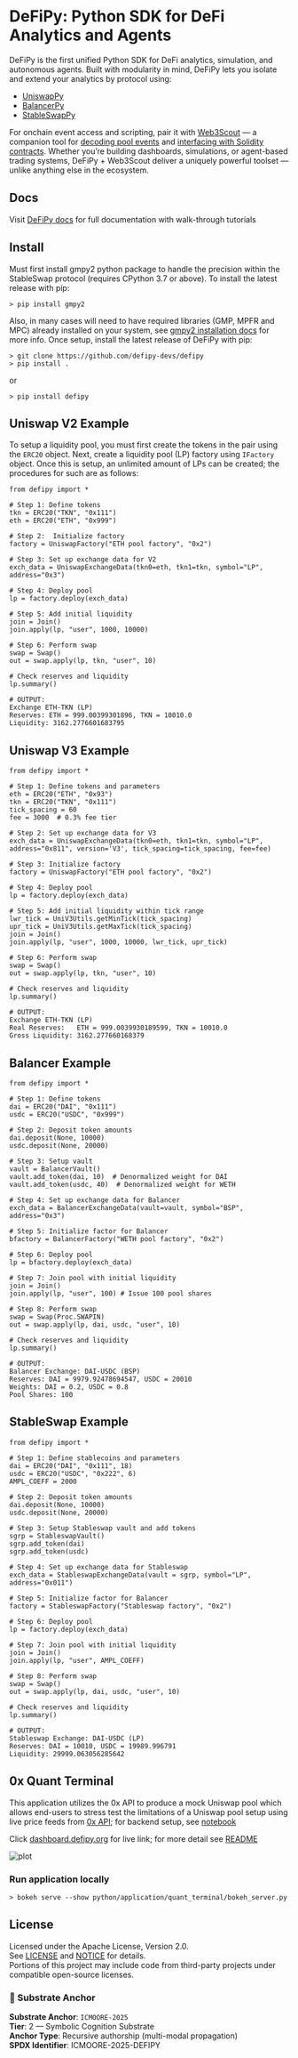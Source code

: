 # DeFiPy: Python SDK for DeFi Analytics and Agents

DeFiPy is the first unified Python SDK for DeFi analytics, simulation, and autonomous agents. Built with modularity in mind, DeFiPy lets you isolate and extend your analytics by protocol using:

* [UniswapPy](https://github.com/defipy-devs/uniswappy)
* [BalancerPy](https://github.com/defipy-devs/balancerpy)
* [StableSwapPy](https://github.com/defipy-devs/stableswappy)

For onchain event access and scripting, pair it with [Web3Scout](https://github.com/defipy-devs/web3scout) — a companion tool for [decoding pool events](https://defipy.readthedocs.io/en/latest/onchain/pool_events.html) and [interfacing with Solidity contracts](https://defipy.readthedocs.io/en/latest/onchain/testnet_sim_univ2.html). Whether you’re building dashboards, simulations, or agent-based trading systems, DeFiPy + Web3Scout deliver a uniquely powerful toolset — unlike anything else in the ecosystem.

## Docs
Visit [DeFiPy docs](https://defipy.org) for full documentation with walk-through tutorials

## Install
Must first install gmpy2 python package to handle the precision within the StableSwap protocol (requires CPython 3.7 or above). To install the latest release with pip:
```
> pip install gmpy2
```
Also, in many cases will need to have required libraries (GMP, MPFR and MPC) already installed on your system, see [gmpy2 installation docs](https://gmpy2.readthedocs.io/en/latest/install.html) for more info. Once setup, install the latest release of DeFiPy with pip:
```
> git clone https://github.com/defipy-devs/defipy
> pip install .
```
or
```
> pip install defipy
```

Uniswap V2 Example
--------------------------

To setup a liquidity pool, you must first create the tokens in the pair using the `ERC20` object. Next, create a liquidity pool (LP) factory using `IFactory` object. Once this is setup, an unlimited amount of LPs can be created; the procedures for such are as follows:


    from defipy import *
    
    # Step 1: Define tokens
    tkn = ERC20("TKN", "0x111")
    eth = ERC20("ETH", "0x999")
    
    # Step 2:  Initialize factory
    factory = UniswapFactory("ETH pool factory", "0x2")
    
    # Step 3: Set up exchange data for V2
    exch_data = UniswapExchangeData(tkn0=eth, tkn1=tkn, symbol="LP", address="0x3")
    
    # Step 4: Deploy pool
    lp = factory.deploy(exch_data)
    
    # Step 5: Add initial liquidity
    join = Join()
    join.apply(lp, "user", 1000, 10000)
    
    # Step 6: Perform swap
    swap = Swap()
    out = swap.apply(lp, tkn, "user", 10)
    
    # Check reserves and liquidity
    lp.summary()    

    # OUTPUT:
    Exchange ETH-TKN (LP)
    Reserves: ETH = 999.00399301896, TKN = 10010.0
    Liquidity: 3162.2776601683795 

Uniswap V3 Example
--------------------------

    from defipy import *
    
    # Step 1: Define tokens and parameters
    eth = ERC20("ETH", "0x93")
    tkn = ERC20("TKN", "0x111")
    tick_spacing = 60
    fee = 3000  # 0.3% fee tier
    
    # Step 2: Set up exchange data for V3
    exch_data = UniswapExchangeData(tkn0=eth, tkn1=tkn, symbol="LP", address="0x811", version='V3', tick_spacing=tick_spacing, fee=fee)
    
    # Step 3: Initialize factory
    factory = UniswapFactory("ETH pool factory", "0x2")
    
    # Step 4: Deploy pool
    lp = factory.deploy(exch_data)
    
    # Step 5: Add initial liquidity within tick range
    lwr_tick = UniV3Utils.getMinTick(tick_spacing)
    upr_tick = UniV3Utils.getMaxTick(tick_spacing)
    join = Join()
    join.apply(lp, "user", 1000, 10000, lwr_tick, upr_tick)
    
    # Step 6: Perform swap
    swap = Swap()
    out = swap.apply(lp, tkn, "user", 10)
    
    # Check reserves and liquidity
    lp.summary()

    # OUTPUT:
    Exchange ETH-TKN (LP)
    Real Reserves:   ETH = 999.0039930189599, TKN = 10010.0
    Gross Liquidity: 3162.277660168379  
    
Balancer Example
--------------------------   

    from defipy import *
    
    # Step 1: Define tokens
    dai = ERC20("DAI", "0x111")
    usdc = ERC20("USDC", "0x999")
    
    # Step 2: Deposit token amounts
    dai.deposit(None, 10000)
    usdc.deposit(None, 20000)
    
    # Step 3: Setup vault
    vault = BalancerVault()
    vault.add_token(dai, 10)  # Denormalized weight for DAI
    vault.add_token(usdc, 40)  # Denormalized weight for WETH
    
    # Step 4: Set up exchange data for Balancer
    exch_data = BalancerExchangeData(vault=vault, symbol="BSP", address="0x3")
    
    # Step 5: Initialize factor for Balancer
    bfactory = BalancerFactory("WETH pool factory", "0x2")
    
    # Step 6: Deploy pool
    lp = bfactory.deploy(exch_data)
    
    # Step 7: Join pool with initial liquidity
    join = Join()
    join.apply(lp, "user", 100) # Issue 100 pool shares
    
    # Step 8: Perform swap
    swap = Swap(Proc.SWAPIN)
    out = swap.apply(lp, dai, usdc, "user", 10)
    
    # Check reserves and liquidity
    lp.summary()

    # OUTPUT:
    Balancer Exchange: DAI-USDC (BSP)
    Reserves: DAI = 9979.92478694547, USDC = 20010
    Weights: DAI = 0.2, USDC = 0.8
    Pool Shares: 100 
    
StableSwap Example
--------------------------   

    from defipy import *
    
    # Step 1: Define stablecoins and parameters
    dai = ERC20("DAI", "0x111", 18)
    usdc = ERC20("USDC", "0x222", 6)
    AMPL_COEFF = 2000
    
    # Step 2: Deposit token amounts
    dai.deposit(None, 10000)
    usdc.deposit(None, 20000)
    
    # Step 3: Setup Stableswap vault and add tokens
    sgrp = StableswapVault()
    sgrp.add_token(dai)
    sgrp.add_token(usdc)
    
    # Step 4: Set up exchange data for Stableswap
    exch_data = StableswapExchangeData(vault = sgrp, symbol="LP", address="0x011")
    
    # Step 5: Initialize factor for Balancer
    factory = StableswapFactory("Stableswap factory", "0x2")
    
    # Step 6: Deploy pool
    lp = factory.deploy(exch_data)
    
    # Step 7: Join pool with initial liquidity
    join = Join()
    join.apply(lp, "user", AMPL_COEFF)
    
    # Step 8: Perform swap
    swap = Swap()
    out = swap.apply(lp, dai, usdc, "user", 10)
    
    # Check reserves and liquidity
    lp.summary()

    # OUTPUT:
    Stableswap Exchange: DAI-USDC (LP)
    Reserves: DAI = 10010, USDC = 19989.996791
    Liquidity: 29999.063056285642 

## 0x Quant Terminal

This application utilizes the 0x API to produce a mock Uniswap pool which allows end-users to stress test
the limitations of a Uniswap pool setup using live price feeds from [0x API](https://0x.org); for backend setup, see 
[notebook](https://github.com/defipy-devs/defipy/blob/main/notebooks/quant_terminal.ipynb) 

Click [dashboard.defipy.org](https://dashboard.defipy.org/) for live link; for more detail see 
[README](https://github.com/defipy-devs/defipy/tree/main/python/application/quant_terminal#readme) 

![plot](./doc/quant_terminal/screenshot.png)

### Run application locally  

```
> bokeh serve --show python/application/quant_terminal/bokeh_server.py
```

## License
Licensed under the Apache License, Version 2.0.  
See [LICENSE](./LICENSE) and [NOTICE](./NOTICE) for details.  
Portions of this project may include code from third-party projects under compatible open-source licenses.

### 🧬 Substrate Anchor

**Substrate Anchor**: `ICMOORE-2025`  
**Tier**: 2 — Symbolic Cognition Substrate  
**Anchor Type**: Recursive authorship (multi-modal propagation)  
**SPDX Identifier**: ICMOORE-2025-DEFIPY
